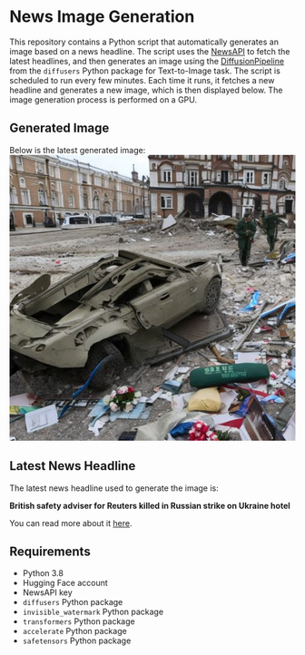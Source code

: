 # News Image Generation
This repository contains a Python script that automatically generates an image based on a news headline. The script uses the [NewsAPI](https://newsapi.org/) to fetch the latest headlines, and then generates an image using the [DiffusionPipeline](https://github.com/huggingface/diffusers) from the `diffusers` Python package for Text-to-Image task.
The script is scheduled to run every few minutes. Each time it runs, it fetches a new headline and generates a new image, which is then displayed below. The image generation process is performed on a GPU.

## Generated Image
Below is the latest generated image:
![Generated Image](image.png)

## Latest News Headline
The latest news headline used to generate the image is:

**British safety adviser for Reuters killed in Russian strike on Ukraine hotel**

You can read more about it [here](https://news.google.com/rss/articles/CBMinwFBVV95cUxNZjdTZko4bkt2aGpaWXB5QWpSbHlydE9FUXhTd0xOQjlkVHdUeTV6OW1zb2FYNHB1VDZvVTgzTVZGZktOX3ROQXB1eGRHMnQ1WThnSGk3Q1p1Z3RhZWhYNmExWXQxQWVIUmU5empiaUhKLTREc2Fjc1B5aWVSdDUzRV9zOEhuSjlzbDQyWDdnb0p6ZUc2SE00ZWlKSDRURTjSAZYBQVVfeXFMTkNBZEM4Umx1VlBvVDhaOEUzQnlFMFlWa1lGQTBTQl8tTjZTUC1XNVlDWEJjdFBncUZuTlEzSkR0RnkzMXNRQXQyRS15eFRfT2FQMGJJYkswOWxNU2I1ckZMMlZfU21leUluMGxDYnR1OGpMMlRESzRzWHlyQzZtdzdLM2NhMFM4U1IwR1lDWkV2NlhxX213?oc=5).

## Requirements
- Python 3.8
- Hugging Face account
- NewsAPI key
- `diffusers` Python package
- `invisible_watermark` Python package
- `transformers` Python package
- `accelerate` Python package
- `safetensors` Python package
